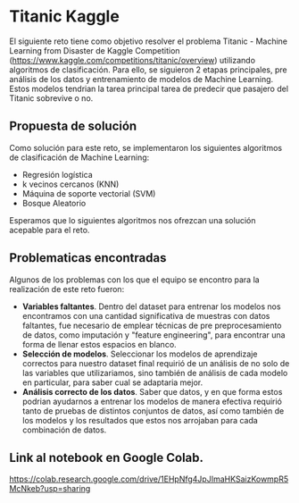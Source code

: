 # Titanic Kaggle

El siguiente reto tiene como objetivo resolver el problema Titanic - Machine Learning from Disaster de Kaggle Competition (https://www.kaggle.com/competitions/titanic/overview) utilizando algoritmos de clasificación.
Para ello, se siguieron 2 etapas principales, pre análisis de los datos y entrenamiento de modelos de Machine Learning. Estos modelos tendrian la tarea principal tarea de predecir que pasajero del Titanic sobrevive o no.

## Propuesta de solución

Como solución para este reto, se implementaron los siguientes algoritmos de clasificación de Machine Learning:
* Regresión logística
* k vecinos cercanos (KNN)
* Máquina de soporte vectorial (SVM)
* Bosque Aleatorio

Esperamos que lo siguientes algoritmos nos ofrezcan una solución acepable para el reto.

## Problematicas encontradas

Algunos de los problemas con los que el equipo se encontro para la realización de este reto fueron:
* **Variables faltantes**. Dentro del dataset para entrenar los modelos nos encontramos con una cantidad significativa de muestras con datos faltantes, fue necesario de emplear técnicas de pre preprocesamiento de datos, como imputación y "feature engineering", para encontrar una forma de llenar estos espacios en blanco.
* **Selección de modelos**. Seleccionar los modelos de aprendizaje correctos para nuestro dataset final requirió de un análisis de no solo de las variables que utilizariamos, sino también de análisis de cada modelo en particular, para saber cual se adaptaria mejor.
* **Análisis correcto de los datos**. Saber que datos, y en que forma estos podrian ayudarnos a entrenar los modelos de manera efectiva requirió tanto de pruebas de distintos conjuntos de datos, así como también de los modelos y los resultados que estos nos arrojaban para cada combinación de datos.


## Link al notebook en Google Colab.
https://colab.research.google.com/drive/1EHpNfg4JpJImaHKSaizKowmpR5McNkeb?usp=sharing
